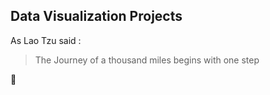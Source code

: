## Data Visualization Projects

As Lao Tzu said :

> The Journey of a thousand miles begins with one step

:rocket:
